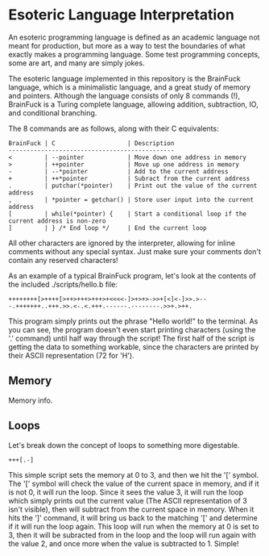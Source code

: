 # Esoteric Language Interpretation

An esoteric programming language is defined as an academic language not meant for production, but more as a way to test the boundaries of what exactly makes a programming language. Some test programming concepts, some are art, and many are simply jokes. 

The esoteric language implemented in this repository is the BrainFuck language, which is a minimalistic language, and a great study of memory and pointers. Although the language consists of only 8 commands (!), BrainFuck is a Turing complete language, allowing addition, subtraction, IO, and conditional branching. 

The 8 commands are as follows, along with their C equivalents:

    BrainFuck | C                    | Description
    ----------------------------------------------
    <         | --pointer            | Move down one address in memory
    >         | ++pointer            | Move up one address in memory
    -         | --*pointer           | Add to the current address
    +         | ++*pointer           | Subract from the current address
    .         | putchar(*pointer)    | Print out the value of the current address
    ,         | *pointer = getchar() | Store user input into the current address
    [         | while(*pointer) {    | Start a conditional loop if the current address is non-zero
    ]         | } /* End loop */     | End the current loop

All other characters are ignored by the interpreter, allowing for inline comments without any special syntax. Just make sure your comments don't contain any reserved characters!

As an example of a typical BrainFuck program, let's look at the contents of the included ./scripts/hello.b file:

    ++++++++[>++++[>++>+++>+++>+<<<<-]>+>+>->>+[<]<-]>>.>---.+++++++..+++.>>.<-.<.+++.------.--------.>>+.>++.

This program simply prints out the phrase "Hello world!" to the terminal. As you can see, the program doesn't even start printing characters (using the '.' command) until half way through the script! The first half of the script is getting the data to something workable, since the characters are printed by their ASCII representation (72 for 'H'). 

## Memory

Memory info.

## Loops

Let's break down the concept of loops to something more digestable. 

    +++[.-]
    
This simple script sets the memory at 0 to 3, and then we hit the '[' symbol. The '[' symbol will check the value of the current space in memory, and if it is not 0, it will run the loop. Since it sees the value 3, it will run the loop which simply prints out the current value (The ASCII representation of 3 isn't visible), then will subtract from the current space in memory. When it hits the ']' command, it will bring us back to the matching '[' and determine if it will run the loop again. This loop will run when the memory at 0 is set to 3, then it will be subracted from in the loop and the loop will run again with the value 2, and once more when the value is subtracted to 1. Simple!
